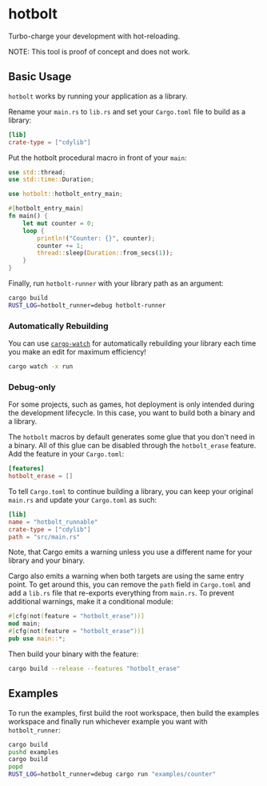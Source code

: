 # hotbolt
Turbo-charge your development with hot-reloading.

NOTE: This tool is proof of concept and does not work.

## Basic Usage
`hotbolt` works by running your application as a library.

Rename your `main.rs` to `lib.rs` and set your `Cargo.toml` file to build as a library:
```toml
[lib]
crate-type = ["cdylib"]
```

Put the hotbolt procedural macro in front of your `main`:
```rust
use std::thread;
use std::time::Duration;

use hotbolt::hotbolt_entry_main;

#[hotbolt_entry_main]
fn main() {
	let mut counter = 0;
	loop {
		println!("Counter: {}", counter);
		counter += 1;
		thread::sleep(Duration::from_secs(1));
	}
}
```

Finally, run `hotbolt-runner` with your library path as an argument:
```bash
cargo build
RUST_LOG=hotbolt_runner=debug hotbolt-runner
```

### Automatically Rebuilding
You can use [`cargo-watch`](https://crates.io/crates/cargo-watch) for automatically rebuilding your library each time you make an edit for maximum efficiency!
```bash
cargo watch -x run
```

### Debug-only
For some projects, such as games, hot deployment is only intended during the development lifecycle. In this case, you want to build both a binary and a library.

The `hotbolt` macros by default generates some glue that you don't need in a binary. All of this glue can be disabled through the `hotbolt_erase` feature. Add the feature in your `Cargo.toml`:
```toml
[features]
hotbolt_erase = []
```

To tell `Cargo.toml` to continue building a library, you can keep your original `main.rs` and update your `Cargo.toml` as such:
```toml
[lib]
name = "hotbolt_runnable"
crate-type = ["cdylib"]
path = "src/main.rs"
```

Note, that Cargo emits a warning unless you use a different name for your library and your binary.

Cargo also emits a warning when both targets are using the same entry point. To get around this, you can remove the `path` field in `Cargo.toml` and add a `lib.rs` file that re-exports everything from `main.rs`. To prevent additional warnings, make it a conditional module:
```rust
#[cfg(not(feature = "hotbolt_erase"))]
mod main;
#[cfg(not(feature = "hotbolt_erase"))]
pub use main::*;
```

Then build your binary with the feature:
```bash
cargo build --release --features "hotbolt_erase"
```

## Examples
To run the examples, first build the root workspace, then build the examples workspace and finally run whichever example you want with `hotbolt_runner`:
```bash
cargo build
pushd examples
cargo build
popd
RUST_LOG=hotbolt_runner=debug cargo run "examples/counter"
```
